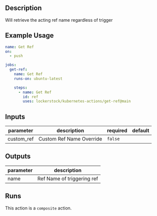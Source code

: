 <!-- action-docs-description -->

## Description

Will retrieve the acting ref name regardless of trigger

<!-- action-docs-description -->

## Example Usage

```yaml
name: Get Ref
on:
  - push

jobs:
  get-ref:
    name: Get Ref
    runs-on: ubuntu-latest

    steps:
      - name: Get Ref
        id: ref
        uses: lockerstock/kubernetes-actions/get-ref@main
```

<!-- action-docs-inputs -->

## Inputs

| parameter  | description              | required | default |
| ---------- | ------------------------ | -------- | ------- |
| custom_ref | Custom Ref Name Override | `false`  |         |

<!-- action-docs-inputs -->

<!-- action-docs-outputs -->

## Outputs

| parameter | description                |
| --------- | -------------------------- |
| name      | Ref Name of triggering ref |

<!-- action-docs-outputs -->

<!-- action-docs-runs -->

## Runs

This action is a `composite` action.

<!-- action-docs-runs -->
